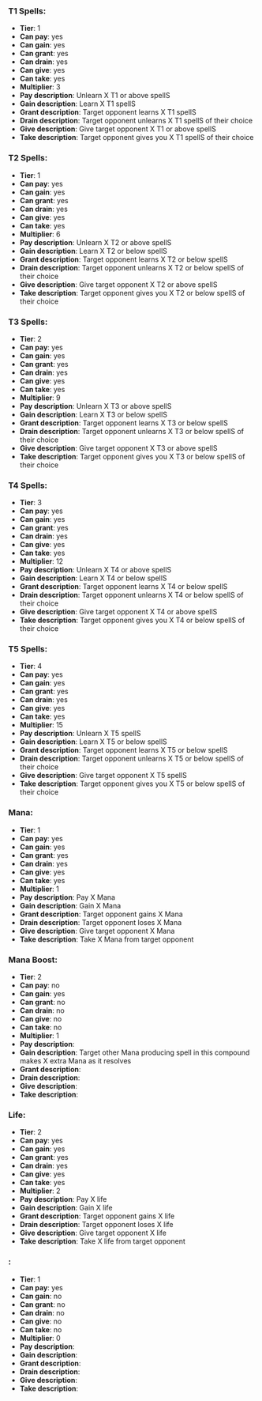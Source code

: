 ### T1 Spells:
* **Tier**: 1 
* **Can pay**: yes 
* **Can gain**: yes
* **Can grant**: yes
* **Can drain**: yes
* **Can give**: yes
* **Can take**: yes
* **Multiplier**: 3
* **Pay description**: Unlearn X T1 or above spellS
* **Gain description**: Learn X T1 spellS
* **Grant description**: Target opponent learns X T1 spellS
* **Drain description**: Target opponent unlearns X T1 spellS of their choice
* **Give description**: Give target opponent X T1 or above spellS
* **Take description**: Target opponent gives you X T1 spellS of their choice

### T2 Spells:
* **Tier**: 1
* **Can pay**: yes 
* **Can gain**: yes
* **Can grant**: yes
* **Can drain**: yes
* **Can give**: yes
* **Can take**: yes
* **Multiplier**: 6
* **Pay description**: Unlearn X T2 or above spellS
* **Gain description**: Learn X T2 or below spellS
* **Grant description**: Target opponent learns X T2 or below spellS
* **Drain description**: Target opponent unlearns X T2 or below spellS of their choice
* **Give description**: Give target opponent X T2 or above spellS
* **Take description**: Target opponent gives you X T2 or below spellS of their choice

### T3 Spells:
* **Tier**: 2
* **Can pay**: yes 
* **Can gain**: yes
* **Can grant**: yes
* **Can drain**: yes
* **Can give**: yes
* **Can take**: yes
* **Multiplier**: 9
* **Pay description**: Unlearn X T3 or above spellS
* **Gain description**: Learn X T3 or below spellS
* **Grant description**: Target opponent learns X T3 or below spellS
* **Drain description**: Target opponent unlearns X T3 or below spellS of their choice
* **Give description**: Give target opponent X T3 or above spellS
* **Take description**: Target opponent gives you X T3 or below spellS of their choice

### T4 Spells:
* **Tier**: 3
* **Can pay**: yes 
* **Can gain**: yes
* **Can grant**: yes
* **Can drain**: yes
* **Can give**: yes
* **Can take**: yes
* **Multiplier**: 12
* **Pay description**: Unlearn X T4 or above spellS
* **Gain description**: Learn X T4 or below spellS
* **Grant description**: Target opponent learns X T4 or below spellS
* **Drain description**: Target opponent unlearns X T4 or below spellS of their choice
* **Give description**: Give target opponent X T4 or above spellS
* **Take description**: Target opponent gives you X T4 or below spellS of their choice

### T5 Spells:
* **Tier**: 4
* **Can pay**: yes 
* **Can gain**: yes
* **Can grant**: yes
* **Can drain**: yes
* **Can give**: yes
* **Can take**: yes
* **Multiplier**: 15
* **Pay description**: Unlearn X T5 spellS
* **Gain description**: Learn X T5 or below spellS
* **Grant description**: Target opponent learns X T5 or below spellS
* **Drain description**: Target opponent unlearns X T5 or below spellS of their choice
* **Give description**: Give target opponent X T5 spellS
* **Take description**: Target opponent gives you X T5 or below spellS of their choice

### Mana:
* **Tier**: 1 
* **Can pay**: yes
* **Can gain**: yes
* **Can grant**: yes
* **Can drain**: yes
* **Can give**: yes
* **Can take**: yes
* **Multiplier**: 1
* **Pay description**: Pay X Mana
* **Gain description**: Gain X Mana
* **Grant description**: Target opponent gains X Mana
* **Drain description**: Target opponent loses X Mana
* **Give description**: Give target opponent X Mana
* **Take description**: Take X Mana from target opponent

### Mana Boost:
* **Tier**: 2 
* **Can pay**: no 
* **Can gain**: yes
* **Can grant**: no
* **Can drain**: no
* **Can give**: no
* **Can take**: no
* **Multiplier**: 1
* **Pay description**: 
* **Gain description**: Target other Mana producing spell in this compound makes X extra Mana as it resolves
* **Grant description**:
* **Drain description**:
* **Give description**:
* **Take description**:

### Life:
* **Tier**: 2 
* **Can pay**: yes 
* **Can gain**: yes
* **Can grant**: yes
* **Can drain**: yes
* **Can give**: yes
* **Can take**: yes
* **Multiplier**: 2
* **Pay description**: Pay X life 
* **Gain description**: Gain X life
* **Grant description**: Target opponent gains X life
* **Drain description**: Target opponent loses X life
* **Give description**: Give target opponent X life
* **Take description**: Take X life from target opponent

### :
* **Tier**: 1
* **Can pay**: yes 
* **Can gain**: no
* **Can grant**: no
* **Can drain**: no
* **Can give**: no
* **Can take**: no
* **Multiplier**: 0
* **Pay description**:
* **Gain description**:
* **Grant description**:
* **Drain description**:
* **Give description**:
* **Take description**: